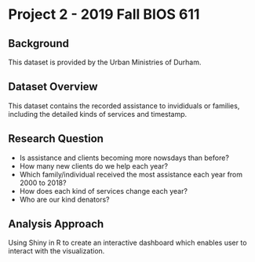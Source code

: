 # Project 2 - 2019 Fall BIOS 611

## Background

This dataset is provided by the Urban Ministries of Durham.

## Dataset Overview

This dataset contains the recorded assistance to invididuals or families, including the detailed kinds of services and timestamp.

## Research Question

- Is assistance and clients becoming more nowsdays than before?
- How many new clients do we help each year?
- Which family/individual received the most assistance each year from 2000 to 2018?
- How does each kind of services change each year?
- Who are our kind denators?

## Analysis Approach

Using Shiny in R to create an interactive dashboard which enables user to interact with the visualization.

